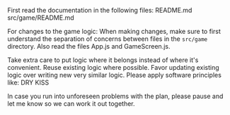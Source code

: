 First read the documentation in the following files:
README.md
src/game/README.md

For changes to the game logic:
When making changes, make sure to first understand the separation of concerns between files in the `src/game` directory.
Also read the files App.js and GameScreen.js.

Take extra care to put logic where it belongs instead of where it's convenient.
Reuse existing logic where possible. Favor updating existing logic over writing new very similar logic.
Please apply software principles like:
DRY
KISS

In case you run into unforeseen problems with the plan, please pause and let me know so we can work it out together.
